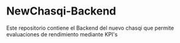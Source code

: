 # NewChasqi-Backend
Este repositorio contiene el Backend del nuevo chasqi que permite evaluaciones de rendimiento mediante KPI's
